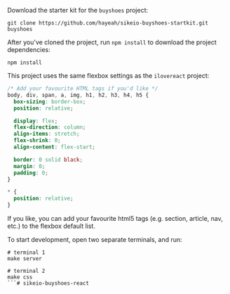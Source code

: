 Download the starter kit for the `buyshoes` project:

```
git clone https://github.com/hayeah/sikeio-buyshoes-startkit.git buyshoes
```

After you've cloned the project, run `npm install` to download the project dependencies:

```
npm install
```

This project uses the same flexbox settings as the `ilovereact` project:

```css
/* Add your favourite HTML tags if you'd like */
body, div, span, a, img, h1, h2, h3, h4, h5 {
  box-sizing: border-box;
  position: relative;

  display: flex;
  flex-direction: column;
  align-items: stretch;
  flex-shrink: 0;
  align-content: flex-start;

  border: 0 solid black;
  margin: 0;
  padding: 0;
}

* {
  position: relative;
}
```

If you like, you can add your favourite html5 tags (e.g. section, article, nav, etc.) to the flexbox default list.

To start development, open two separate terminals, and run:

```
# terminal 1
make server

# terminal 2
make css
```# sikeio-buyshoes-react
